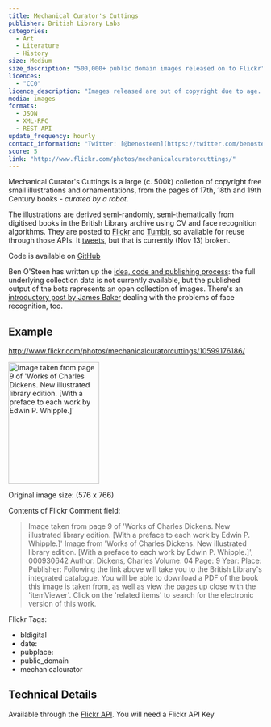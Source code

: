 ```yaml
---
title: Mechanical Curator's Cuttings
publisher: British Library Labs
categories: 
  - Art
  - Literature
  - History
size: Medium
size_description: "500,000+ public domain images released on to Flickr" 
licences: 
  - "CC0"
licence_description: "Images released are out of copyright due to age. Released as CC0, some marked CC-BY on flickr."
media: images
formats:
  - JSON
  - XML-RPC
  - REST-API
update_frequency: hourly
contact_information: "Twitter: [@benosteen](https://twitter.com/benosteen)"
score: 5
link: "http://www.flickr.com/photos/mechanicalcuratorcuttings/"
---
```


Mechanical Curator's Cuttings is a large (c. 500k) colletion of copyright free small illustrations and ornamentations, from the pages of 17th, 18th and 19th Century books - _curated by a robot_.

The illustrations are derived semi-randomly, semi-thematically from digitised books in the British Library archive using CV and face recognition algorithms. They are posted to [Flickr](http://www.flickr.com/photos/mechanicalcuratorcuttings/) and [Tumblr](http://mechanicalcurator.tumblr.com/about), so available for reuse through those APIs. It [tweets](http://twitter.com/MechCuratorBot), but that is currently (Nov 13) broken.

Code is available on [GitHub](https://github.com/BL-Labs/embellishments)

Ben O'Steen has written up the [idea, code and publishing process](http://britishlibrary.typepad.co.uk/digital-scholarship/2013/10/peeking-behind-the-curtain-of-the-mechanical-curator.html): the full underlying collection data is not currently available, but the published output of the bots represents an open collection of images. There's an [introductory post by James Baker](http://britishlibrary.typepad.co.uk/digital-scholarship/2013/09/the-mechanical-curator.html) dealing with the problems of face recognition, too.

## Example

<http://www.flickr.com/photos/mechanicalcuratorcuttings/10599176186/>

<a href="http://www.flickr.com/photos/mechanicalcuratorcuttings/10599176186" title="Image taken from page 9 of &#x27;Works of Charles Dickens. New illustrated library edition. [With a preface to each work by Edwin P. Whipple.]&#x27; by Mechanical Curator&#x27;s Cuttings, on Flickr"><img src="http://farm4.staticflickr.com/3770/10599176186_d3ffd7c4d5_m.jpg" width="180" height="240" alt="Image taken from page 9 of &#x27;Works of Charles Dickens. New illustrated library edition. [With a preface to each work by Edwin P. Whipple.]&#x27;"></a>


Original image size: (576 x 766)

Contents of Flickr Comment field:
>Image taken from page 9 of 'Works of Charles Dickens. New illustrated library edition. [With a preface to each work by Edwin P. Whipple.]'
>Image from 'Works of Charles Dickens. New illustrated library edition. [With a preface to each work by Edwin P. Whipple.]', 000930642
> Author: Dickens, Charles
> Volume: 04
> Page: 9
> Year:
> Place:
> Publisher:
> Following the link above will take you to the British Library's integrated catalogue. You will be able to download a PDF of the book this image is taken from, as well as view the pages up close with the 'itemViewer'. Click on the 'related items' to search for the electronic version of this work.

Flickr Tags: 
* bldigital
* date:
* pubplace:
* public_domain
* mechanicalcurator


## Technical Details

Available through the [Flickr API](http://www.flickr.com/services/api/). You will need a Flickr API Key

